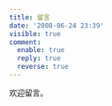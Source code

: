 ```yaml
---
title: 留言
date: '2008-06-24 23:39'
visible: true
comment:
  enable: true
  reply: true
  reverse: true
---
```


欢迎留言。
